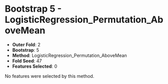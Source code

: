 # Bootstrap 5 - LogisticRegression_Permutation_AboveMean

- **Outer Fold**: 2
- **Bootstrap**: 5
- **Method**: LogisticRegression_Permutation_AboveMean
- **Fold Seed**: 47
- **Features Selected**: 0

No features were selected by this method.
